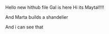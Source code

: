 Hello new hithub file
Gal is here
Hi its Maytal!!!!

And Marta builds a shandelier

And i can see that 

